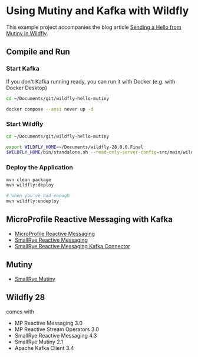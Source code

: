 # Using Mutiny and Kafka with Wildfly

This example project accompanies the blog article
[Sending a Hello from Mutiny in Wildfly](https://pesche.schlau.ch/2023/05/15/sending-a-hello-from-mutiny-in-wildfly/).

## Compile and Run

### Start Kafka

If you don't Kafka running ready, you can run it with Docker (e.g. with Docker Desktop)

```bash
cd ~/Documents/git/wildfly-hello-mutiny

docker compose --ansi never up -d
```

### Start Wildfly

```bash
cd ~/Documents/git/wildfly-hello-mutiny

export WILDFLY_HOME=~/Documents/wildfly-28.0.0.Final
$WILDFLY_HOME/bin/standalone.sh --read-only-server-config=src/main/wildfly/standalone.xml
```

### Deploy the Application

```bash
mvn clean package
mvn wildfly:deploy

# when you've had enough
mvn wildfly:undeploy
```

## MicroProfile Reactive Messaging with Kafka

- [MicroProfile Reactive Messaging](https://github.com/eclipse/microprofile-reactive-messaging/releases)
- [SmallRye Reactive Messaging](https://smallrye.io/smallrye-reactive-messaging/)
- [SmallRye Reactive Messaging Kafka Connector](https://smallrye.io/smallrye-reactive-messaging/4.4.0/kafka/kafka/)

## Mutiny

- [SmallRye Mutiny](https://smallrye.io/smallrye-mutiny/2.1.0/)

## Wildfly 28

comes with

- MP Reactive Messaging 3.0
- MP Reactive Stream Operators 3.0
- SmallRye Reactive Messaging 4.3
- SmallRye Mutiny 2.1
- Apache Kafka Client 3.4
